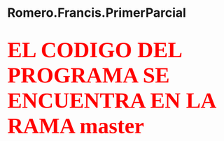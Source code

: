 # Romero.Francis.PrimerParcial

# <span style="color:red; font-family:Papyrus; font-size:50px;">EL CODIGO DEL PROGRAMA SE ENCUENTRA EN LA RAMA master</span>
